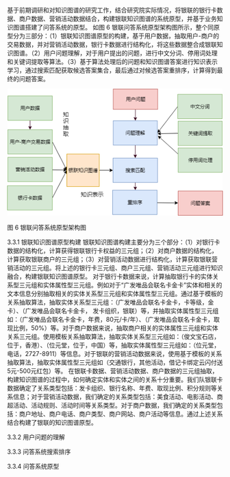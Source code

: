 基于前期调研和对知识图谱的研究工作，结合研究院实际情况，将银联的银行卡数据、商户数据、营销活动数据结合，构建银联知识图谱的系统原型，并基于业务知识图谱搭建了问答系统的原型。
如图 6 银联问答系统原型架构图所示，整个同原型分为三部分：（1）银联知识图谱原型的构建，基于用户数据，抽取用户-商户的交易数据，并对营销活动数据，银行卡数据进行结构化，将这些数据整合成银联知识图谱。（2）用户问题理解，对于用户提出的问题，进行中文分词、停用词处理和关键词提取等算法。（3）基于算法处理后的问题和知识图谱答案进行知识表示学习，通过搜索匹配获取候选答案集合，最后通过对候选答案重排序，计算得到最终的问题答案。

![](/assets/qa-proto.PNG)
 
图 6 银联问答系统原型架构图

3.3.1	银联知识图谱原型构建
银联知识图谱构建主要分为三个部分：（1）对银行卡数据的结构化，计算获得银联银行卡权益的三元组；（2）对商户数据的结构化，计算获取银联商户的三元组；（3）对营销活动数据进行结构化，计算获取银联营销活动的三元组。将上述的银行卡三元组、商户三元组、营销活动三元组进行知识融合，构建银联知识图谱原型。
对于银行卡数据来说，计算抽取银行卡的实体关系型三元组和实体属性型三元组。例如对于“广发唯品会联名卡金卡”实体和相关的文本信息分别抽取相关的实体关系型三元组和实体属性型三元组。通过基于模板的关系抽取算法，抽取实体关系型三元组：（广发唯品会联名卡金卡，卡等级，金卡）、（广发唯品会联名卡金卡，	发卡组织，银联）等，并抽取实体属性型三元组如：（广发唯品会联名卡金卡，年费，80元/卡/年）、（广发唯品会联名卡金卡，取现比例，50%）等。对于商户数据来说，抽取商户相关的实体属性三元组和实体关系三元组。使用模板关系抽取算法，抽取实体关系型三元组如：（俊文宝石店，位于，香港）、（位元堂，位于，中国）等，抽取实体属性型三元组如：（位元堂，电话，2727-8911）等信息。对于银联的营销活动数据来说，使用基于模板的关系抽取算法，抽取实体属性型三元组如（交通银行，其他活动，借记卡绑定云闪付送5元-500元红包）等。
在银联卡数据、营销活动数据、商户数据的三元组抽取，构建知识图谱的过程中，如何确定实体和实体之间的关系十分重要。我们队银联卡数据确定了关系类型包括：发卡组织、银行名称、年费、取现比例、积分规则等关系信息；对于营销活动数据，我们确定的关系类型包括：美食活动、电影活动、商超活动、活动规则、活动时间等关系类型。对于商户数据，我们确定的关系类型包括：商户地址、商户电话、商户类型、商户网站、商户活动等信息。通过上述关系结合构建了银联的知识图谱原型。

3.3.2	用户问题的理解

3.3.3	问答系统搜索排序

3.3.4	问答系统原型
